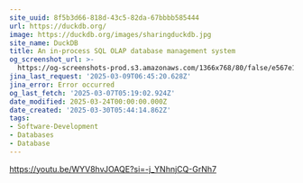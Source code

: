 ```yaml
---
site_uuid: 8f5b3d66-818d-43c5-82da-67bbbb585444
url: https://duckdb.org/
image: https://duckdb.org/images/sharingduckdb.jpg
site_name: DuckDB
title: An in-process SQL OLAP database management system
og_screenshot_url: >-
  https://og-screenshots-prod.s3.amazonaws.com/1366x768/80/false/e567e1e36a98588256f59e24d07868c8e82c58d9165dc56222d14d6445884b06.jpeg
jina_last_request: '2025-03-09T06:45:20.628Z'
jina_error: Error occurred
og_last_fetch: '2025-03-07T05:19:02.924Z'
date_modified: 2025-03-24T00:00:00.000Z
date_created: '2025-03-30T05:44:14.862Z'
tags:
- Software-Development
- Databases
- Database
---
```









https://youtu.be/WYV8hvJOAQE?si=-j_YNhnjCQ-GrNh7
